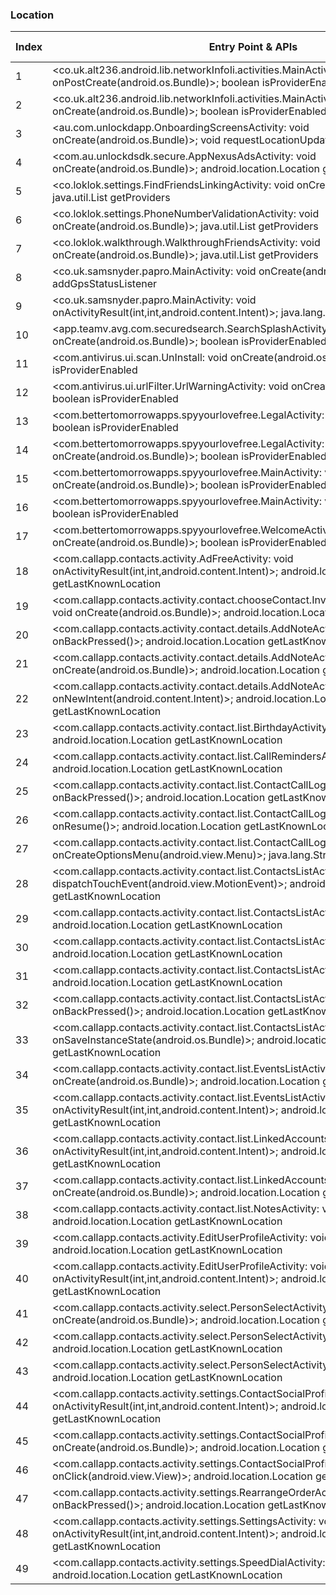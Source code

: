 ### Location
| Index | Entry Point & APIs | Screen shot | Resource id | Label |
| ------------- | ------------- | ------------- |-------------|-------------|
| 1 | <co.uk.alt236.android.lib.networkInfoIi.activities.MainActivity: void onPostCreate(android.os.Bundle)>; boolean isProviderEnabled | ![](D:\COSMOS\output\py\Play_win8\Communication\aws.apps.networkInfoIi\co.uk.alt236.android.lib.networkInfoIi.activities.MainActivity.png) |  | F |
| 2 | <co.uk.alt236.android.lib.networkInfoIi.activities.MainActivity: void onCreate(android.os.Bundle)>; boolean isProviderEnabled | ![](D:\COSMOS\output\py\Play_win8\Communication\aws.apps.networkInfoIi\co.uk.alt236.android.lib.networkInfoIi.activities.MainActivity.png) |  | F |
| 3 | <au.com.unlockdapp.OnboardingScreensActivity: void onCreate(android.os.Bundle)>; void requestLocationUpdates | ![](D:\COSMOS\output\py\Play_win8\Communication\boost.us.com.boostapp\au.com.unlockdapp.OnboardingScreensActivity.png) |  | |
| 4 | <com.au.unlockdsdk.secure.AppNexusAdsActivity: void onCreate(android.os.Bundle)>; android.location.Location getLastKnownLocation | ![](D:\COSMOS\output\py\Play_win8\Communication\boost.us.com.boostapp\com.au.unlockdsdk.secure.AppNexusAdsActivity.png) |  | |
| 5 | <co.loklok.settings.FindFriendsLinkingActivity: void onCreate(android.os.Bundle)>; java.util.List getProviders | ![](D:\COSMOS\output\py\Play_win8\Communication\co.loklok\co.loklok.settings.FindFriendsLinkingActivity.png) |  | F |
| 6 | <co.loklok.settings.PhoneNumberValidationActivity: void onCreate(android.os.Bundle)>; java.util.List getProviders | ![](D:\COSMOS\output\py\Play_win8\Communication\co.loklok\co.loklok.settings.PhoneNumberValidationActivity.png) |  | F |
| 7 | <co.loklok.walkthrough.WalkthroughFriendsActivity: void onCreate(android.os.Bundle)>; java.util.List getProviders | ![](D:\COSMOS\output\py\Play_win8\Communication\co.loklok\co.loklok.walkthrough.WalkthroughFriendsActivity.png) |  | F |
| 8 | <co.uk.samsnyder.papro.MainActivity: void onCreate(android.os.Bundle)>; boolean addGpsStatusListener | ![](D:\COSMOS\output\py\Play_win8\Communication\co.uk.samsnyder.pa\co.uk.samsnyder.papro.MainActivity.png) |  | F |
| 9 | <co.uk.samsnyder.papro.MainActivity: void onActivityResult(int,int,android.content.Intent)>; java.lang.String getBestProvider | ![](D:\COSMOS\output\py\Play_win8\Communication\co.uk.samsnyder.pa\co.uk.samsnyder.papro.MainActivity.png) |  | F |
| 10 | <app.teamv.avg.com.securedsearch.SearchSplashActivity: void onCreate(android.os.Bundle)>; boolean isProviderEnabled | ![](D:\COSMOS\output\py\Play_win8\Communication\com.antivirus\app.teamv.avg.com.securedsearch.SearchSplashActivity.png) |  | F |
| 11 | <com.antivirus.ui.scan.UnInstall: void onCreate(android.os.Bundle)>; boolean isProviderEnabled | ![](D:\COSMOS\output\py\Play_win8\Communication\com.antivirus\com.antivirus.ui.scan.UnInstall.png) |  | |
| 12 | <com.antivirus.ui.urlFilter.UrlWarningActivity: void onCreate(android.os.Bundle)>; boolean isProviderEnabled | ![](D:\COSMOS\output\py\Play_win8\Communication\com.antivirus\com.antivirus.ui.urlFilter.UrlWarningActivity.png) |  | F |
| 13 | <com.bettertomorrowapps.spyyourlovefree.LegalActivity: void onDestroy()>; boolean isProviderEnabled | ![](D:\COSMOS\output\py\Play_win8\Communication\com.bettertomorrowapps.spyyourlovefree\com.bettertomorrowapps.spyyourlovefree.LegalActivity.png) |  | F |
| 14 | <com.bettertomorrowapps.spyyourlovefree.LegalActivity: void onCreate(android.os.Bundle)>; boolean isProviderEnabled | ![](D:\COSMOS\output\py\Play_win8\Communication\com.bettertomorrowapps.spyyourlovefree\com.bettertomorrowapps.spyyourlovefree.LegalActivity.png) |  | F |
| 15 | <com.bettertomorrowapps.spyyourlovefree.MainActivity: void onCreate(android.os.Bundle)>; boolean isProviderEnabled | ![](D:\COSMOS\output\py\Play_win8\Communication\com.bettertomorrowapps.spyyourlovefree\com.bettertomorrowapps.spyyourlovefree.MainActivity.png) |  | |
| 16 | <com.bettertomorrowapps.spyyourlovefree.MainActivity: void onResume()>; boolean isProviderEnabled | ![](D:\COSMOS\output\py\Play_win8\Communication\com.bettertomorrowapps.spyyourlovefree\com.bettertomorrowapps.spyyourlovefree.MainActivity.png) |  | |
| 17 | <com.bettertomorrowapps.spyyourlovefree.WelcomeActivity: void onCreate(android.os.Bundle)>; boolean isProviderEnabled | ![](D:\COSMOS\output\py\Play_win8\Communication\com.bettertomorrowapps.spyyourlovefree\com.bettertomorrowapps.spyyourlovefree.WelcomeActivity.png) |  | |
| 18 | <com.callapp.contacts.activity.AdFreeActivity: void onActivityResult(int,int,android.content.Intent)>; android.location.Location getLastKnownLocation | ![](D:\COSMOS\output\py\Play_win8\Communication\com.callapp.contacts\com.callapp.contacts.activity.AdFreeActivity.png) |  | F |
| 19 | <com.callapp.contacts.activity.contact.chooseContact.InviteContactsViaSMSActivity: void onCreate(android.os.Bundle)>; android.location.Location getLastKnownLocation | ![](D:\COSMOS\output\py\Play_win8\Communication\com.callapp.contacts\com.callapp.contacts.activity.contact.chooseContact.InviteContactsViaSMSActivity.png) |  | F |
| 20 | <com.callapp.contacts.activity.contact.details.AddNoteActivity: void onBackPressed()>; android.location.Location getLastKnownLocation | ![](D:\COSMOS\output\py\Play_win8\Communication\com.callapp.contacts\com.callapp.contacts.activity.contact.details.AddNoteActivity.png) |  | F |
| 21 | <com.callapp.contacts.activity.contact.details.AddNoteActivity: void onCreate(android.os.Bundle)>; android.location.Location getLastKnownLocation | ![](D:\COSMOS\output\py\Play_win8\Communication\com.callapp.contacts\com.callapp.contacts.activity.contact.details.AddNoteActivity.png) |  | F |
| 22 | <com.callapp.contacts.activity.contact.details.AddNoteActivity: void onNewIntent(android.content.Intent)>; android.location.Location getLastKnownLocation | ![](D:\COSMOS\output\py\Play_win8\Communication\com.callapp.contacts\com.callapp.contacts.activity.contact.details.AddNoteActivity.png) |  | F |
| 23 | <com.callapp.contacts.activity.contact.list.BirthdayActivity: void onResume()>; android.location.Location getLastKnownLocation | ![](D:\COSMOS\output\py\Play_win8\Communication\com.callapp.contacts\com.callapp.contacts.activity.contact.list.BirthdayActivity.png) |  | F |
| 24 | <com.callapp.contacts.activity.contact.list.CallRemindersActivity: void onResume()>; android.location.Location getLastKnownLocation | ![](D:\COSMOS\output\py\Play_win8\Communication\com.callapp.contacts\com.callapp.contacts.activity.contact.list.CallRemindersActivity.png) |  | F |
| 25 | <com.callapp.contacts.activity.contact.list.ContactCallLogActivity: void onBackPressed()>; android.location.Location getLastKnownLocation | ![](D:\COSMOS\output\py\Play_win8\Communication\com.callapp.contacts\com.callapp.contacts.activity.contact.list.ContactCallLogActivity.png) |  | F |
| 26 | <com.callapp.contacts.activity.contact.list.ContactCallLogActivity: void onResume()>; android.location.Location getLastKnownLocation | ![](D:\COSMOS\output\py\Play_win8\Communication\com.callapp.contacts\com.callapp.contacts.activity.contact.list.ContactCallLogActivity.png) |  | F |
| 27 | <com.callapp.contacts.activity.contact.list.ContactCallLogActivity: boolean onCreateOptionsMenu(android.view.Menu)>; java.lang.String getBestProvider | ![](D:\COSMOS\output\py\Play_win8\Communication\com.callapp.contacts\com.callapp.contacts.activity.contact.list.ContactCallLogActivity.png) |  | F |
| 28 | <com.callapp.contacts.activity.contact.list.ContactsListActivity: boolean dispatchTouchEvent(android.view.MotionEvent)>; android.location.Location getLastKnownLocation | ![](D:\COSMOS\output\py\Play_win8\Communication\com.callapp.contacts\com.callapp.contacts.activity.contact.list.ContactsListActivity.png) |  | |
| 29 | <com.callapp.contacts.activity.contact.list.ContactsListActivity: void onStart()>; android.location.Location getLastKnownLocation | ![](D:\COSMOS\output\py\Play_win8\Communication\com.callapp.contacts\com.callapp.contacts.activity.contact.list.ContactsListActivity.png) |  | |
| 30 | <com.callapp.contacts.activity.contact.list.ContactsListActivity: void onResume()>; android.location.Location getLastKnownLocation | ![](D:\COSMOS\output\py\Play_win8\Communication\com.callapp.contacts\com.callapp.contacts.activity.contact.list.ContactsListActivity.png) |  | |
| 31 | <com.callapp.contacts.activity.contact.list.ContactsListActivity: void onDestroy()>; android.location.Location getLastKnownLocation | ![](D:\COSMOS\output\py\Play_win8\Communication\com.callapp.contacts\com.callapp.contacts.activity.contact.list.ContactsListActivity.png) |  | |
| 32 | <com.callapp.contacts.activity.contact.list.ContactsListActivity: void onBackPressed()>; android.location.Location getLastKnownLocation | ![](D:\COSMOS\output\py\Play_win8\Communication\com.callapp.contacts\com.callapp.contacts.activity.contact.list.ContactsListActivity.png) |  | |
| 33 | <com.callapp.contacts.activity.contact.list.ContactsListActivity: void onSaveInstanceState(android.os.Bundle)>; android.location.Location getLastKnownLocation | ![](D:\COSMOS\output\py\Play_win8\Communication\com.callapp.contacts\com.callapp.contacts.activity.contact.list.ContactsListActivity.png) |  | |
| 34 | <com.callapp.contacts.activity.contact.list.EventsListActivity: void onCreate(android.os.Bundle)>; android.location.Location getLastKnownLocation | ![](D:\COSMOS\output\py\Play_win8\Communication\com.callapp.contacts\com.callapp.contacts.activity.contact.list.EventsListActivity.png) |  | F |
| 35 | <com.callapp.contacts.activity.contact.list.EventsListActivity: void onActivityResult(int,int,android.content.Intent)>; android.location.Location getLastKnownLocation | ![](D:\COSMOS\output\py\Play_win8\Communication\com.callapp.contacts\com.callapp.contacts.activity.contact.list.EventsListActivity.png) |  | F |
| 36 | <com.callapp.contacts.activity.contact.list.LinkedAccountsActivity: void onActivityResult(int,int,android.content.Intent)>; android.location.Location getLastKnownLocation | ![](D:\COSMOS\output\py\Play_win8\Communication\com.callapp.contacts\com.callapp.contacts.activity.contact.list.LinkedAccountsActivity.png) |  | F |
| 37 | <com.callapp.contacts.activity.contact.list.LinkedAccountsActivity: void onCreate(android.os.Bundle)>; android.location.Location getLastKnownLocation | ![](D:\COSMOS\output\py\Play_win8\Communication\com.callapp.contacts\com.callapp.contacts.activity.contact.list.LinkedAccountsActivity.png) |  | F |
| 38 | <com.callapp.contacts.activity.contact.list.NotesActivity: void onResume()>; android.location.Location getLastKnownLocation | ![](D:\COSMOS\output\py\Play_win8\Communication\com.callapp.contacts\com.callapp.contacts.activity.contact.list.NotesActivity.png) |  | F |
| 39 | <com.callapp.contacts.activity.EditUserProfileActivity: void onResume()>; android.location.Location getLastKnownLocation | ![](D:\COSMOS\output\py\Play_win8\Communication\com.callapp.contacts\com.callapp.contacts.activity.EditUserProfileActivity.png) |  | F |
| 40 | <com.callapp.contacts.activity.EditUserProfileActivity: void onActivityResult(int,int,android.content.Intent)>; android.location.Location getLastKnownLocation | ![](D:\COSMOS\output\py\Play_win8\Communication\com.callapp.contacts\com.callapp.contacts.activity.EditUserProfileActivity.png) |  | F |
| 41 | <com.callapp.contacts.activity.select.PersonSelectActivity: void onCreate(android.os.Bundle)>; android.location.Location getLastKnownLocation | ![](D:\COSMOS\output\py\Play_win8\Communication\com.callapp.contacts\com.callapp.contacts.activity.select.PersonSelectActivity.png) |  | F |
| 42 | <com.callapp.contacts.activity.select.PersonSelectActivity: void onBackPressed()>; android.location.Location getLastKnownLocation | ![](D:\COSMOS\output\py\Play_win8\Communication\com.callapp.contacts\com.callapp.contacts.activity.select.PersonSelectActivity.png) |  | F |
| 43 | <com.callapp.contacts.activity.select.PersonSelectActivity: void onDestroy()>; android.location.Location getLastKnownLocation | ![](D:\COSMOS\output\py\Play_win8\Communication\com.callapp.contacts\com.callapp.contacts.activity.select.PersonSelectActivity.png) |  | F |
| 44 | <com.callapp.contacts.activity.settings.ContactSocialProfileActivity: void onActivityResult(int,int,android.content.Intent)>; android.location.Location getLastKnownLocation | ![](D:\COSMOS\output\py\Play_win8\Communication\com.callapp.contacts\com.callapp.contacts.activity.settings.ContactSocialProfileActivity.png) |  | F |
| 45 | <com.callapp.contacts.activity.settings.ContactSocialProfileActivity: void onCreate(android.os.Bundle)>; android.location.Location getLastKnownLocation | ![](D:\COSMOS\output\py\Play_win8\Communication\com.callapp.contacts\com.callapp.contacts.activity.settings.ContactSocialProfileActivity.png) |  | F |
| 46 | <com.callapp.contacts.activity.settings.ContactSocialProfileActivity$2: void onClick(android.view.View)>; android.location.Location getLastKnownLocation | ![](D:\COSMOS\output\py\Play_win8\Communication\com.callapp.contacts\com.callapp.contacts.activity.settings.ContactSocialProfileActivity.png) |  | F |
| 47 | <com.callapp.contacts.activity.settings.RearrangeOrderActivity: void onBackPressed()>; android.location.Location getLastKnownLocation | ![](D:\COSMOS\output\py\Play_win8\Communication\com.callapp.contacts\com.callapp.contacts.activity.settings.RearrangeOrderActivity.png) |  | F |
| 48 | <com.callapp.contacts.activity.settings.SettingsActivity: void onActivityResult(int,int,android.content.Intent)>; android.location.Location getLastKnownLocation | ![](D:\COSMOS\output\py\Play_win8\Communication\com.callapp.contacts\com.callapp.contacts.activity.settings.SettingsActivity.png) |  | F |
| 49 | <com.callapp.contacts.activity.settings.SpeedDialActivity: void onPause()>; android.location.Location getLastKnownLocation | ![](D:\COSMOS\output\py\Play_win8\Communication\com.callapp.contacts\com.callapp.contacts.activity.settings.SpeedDialActivity.png) |  | F |
